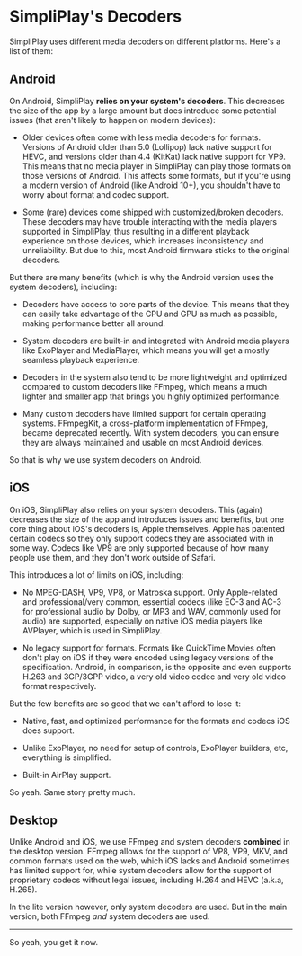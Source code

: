 # SimpliPlay's Decoders
SimpliPlay uses different media decoders on different platforms. Here's a list of them:

## Android
On Android, SimpliPlay **relies on your system's decoders**. This decreases the size of the app by a large amount but does introduce some potential issues (that aren't likely to
happen on modern devices):

- Older devices often come with less media decoders for formats. Versions of Android older than 5.0 (Lollipop) lack native support for HEVC, and
  versions older than 4.4 (KitKat) lack native support for VP9. This means that no media player in SimpliPlay can play those formats on those versions of Android.
  This affects some formats, but if you're using a modern version of Android (like Android 10+), you shouldn't have to worry about format and codec support.

- Some (rare) devices come shipped with customized/broken decoders. These decoders may have trouble interacting with the media players supported in SimpliPlay, thus resulting in a
  different playback experience on those devices, which increases inconsistency and unreliability. But due to this, most Android firmware sticks to the original decoders.

But there are many benefits (which is why the Android version uses the system decoders), including:

- Decoders have access to core parts of the device. This means that they can easily take advantage of the CPU and GPU as much as possible, making performance better all around.

- System decoders are built-in and integrated with Android media players like ExoPlayer and MediaPlayer, which means you will get a mostly seamless playback experience.

- Decoders in the system also tend to be more lightweight and optimized compared to custom decoders like FFmpeg, which means a much lighter and smaller app that brings you highly optimized performance.

- Many custom decoders have limited support for certain operating systems. FFmpegKit, a cross-platform implementation of FFmpeg, became deprecated recently. With system decoders, you can ensure they are always maintained and usable on most Android devices.

So that is why we use system decoders on Android.

## iOS
On iOS, SimpliPlay also relies on your system decoders. This (again) decreases the size of the app and introduces issues and benefits, but one core thing about iOS's decoders is,
Apple themselves. Apple has patented certain codecs so they only support codecs they are associated with in some way. Codecs like VP9 are only supported because of how many people
use them, and they don't work outside of Safari.

This introduces a lot of limits on iOS, including: 

- No MPEG-DASH, VP9, VP8, or Matroska support. Only Apple-related and professional/very common, essential codecs (like EC-3 and AC-3 for professional audio by Dolby, or MP3 and WAV, commonly used for audio) are supported, especially on native iOS media players like AVPlayer, which is used in SimpliPlay.

- No legacy support for formats. Formats like QuickTime Movies often don't play on iOS if they were encoded using legacy versions of the specification. Android, in comparison, is the opposite and even supports H.263 and 3GP/3GPP video, a very old video codec and very old video format respectively.

But the few benefits are so good that we can't afford to lose it:

- Native, fast, and optimized performance for the formats and codecs iOS does support.

- Unlike ExoPlayer, no need for setup of controls, ExoPlayer builders, etc, everything is simplified.

- Built-in AirPlay support.

So yeah. Same story pretty much.

## Desktop
Unlike Android and iOS, we use FFmpeg and system decoders **combined** in the desktop version. FFmpeg allows for the support of VP8, VP9, MKV, and common formats used on the web, which
iOS lacks and Android sometimes has limited support for, while system decoders allow for the support of proprietary codecs without legal issues, including H.264 and HEVC (a.k.a, H.265).

In the lite version however, only system decoders are used. But in the main version, both FFmpeg *and* system decoders are used.

____

So yeah, you get it now.
